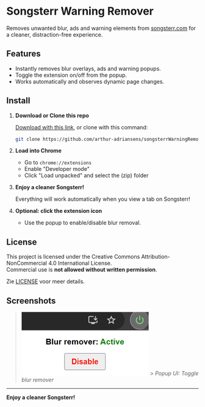 # Songsterr Warning Remover

Removes unwanted blur, ads and warning elements from [songsterr.com](https://www.songsterr.com) for a cleaner, distraction-free experience.

## Features

-   Instantly removes blur overlays, ads and warning popups.
-   Toggle the extension on/off from the popup.
-   Works automatically and observes dynamic page changes.

## Install

1. **Download or Clone this repo**

    [Download with this link](https://github.com/arthur-adriansens/songsterrWarningRemover/archive/refs/heads/main.zip), or clone with this command:

    ```sh
    git clone https://github.com/arthur-adriansens/songsterrWarningRemover.git
    ```

2. **Load into Chrome**

    - Go to `chrome://extensions`
    - Enable "Developer mode"
    - Click "Load unpacked" and select the (zip) folder

3. **Enjoy a cleaner Songsterr!**

    Everything will work automatically when you view a tab on Songsterr!

4. **Optional: click the extension icon**
    - Use the popup to enable/disable blur removal.

## License

This project is licensed under the Creative Commons Attribution-NonCommercial 4.0 International License.  
Commercial use is **not allowed without written permission**.

Zie [LICENSE](./LICENSE) voor meer details.

## Screenshots

> ![Popup Example](icons/image.png) > _Popup UI: Toggle blur remover_

---

**Enjoy a cleaner Songsterr!**
